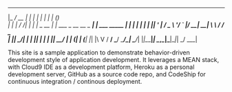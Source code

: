  _____ _____ ______   _____      _                      _   _           
|_   _/  __ \|  ___| |_   _|    | |                    | | (_)          
  | | | /  \/| |_      | | _ __ | |_ ___ _ __ __ _  ___| |_ ___   _____ 
  | | | |    |  _|     | || '_ \| __/ _ \ '__/ _` |/ __| __| \ \ / / _ \
 _| |_| \__/\| |      _| || | | | ||  __/ | | (_| | (__| |_| |\ V /  __/
 \___/ \____/\_|      \___/_| |_|\__\___|_|  \__,_|\___|\__|_| \_/ \___|
                                                                        
               
This site is a sample application to demonstrate behavior-driven development
style of application development.  It leverages a MEAN stack, with Cloud9 IDE
as a development platform, Heroku as a personal development server, GitHub as a 
source code repo, and CodeShip for continuous integration / continous 
deployment.

